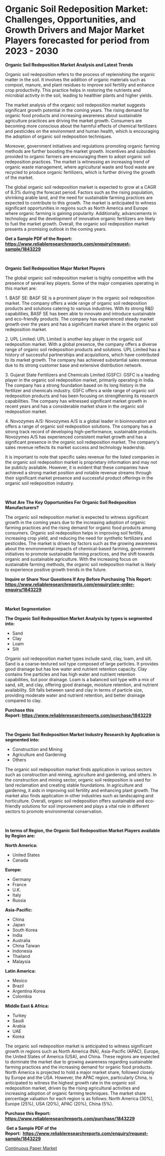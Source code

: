 <p><h1>Organic Soil Redeposition Market: Challenges, Opportunities, and Growth Drivers and Major Market Players forecasted for period from 2023 - 2030</h1></p><p><strong>Organic Soil Redeposition Market Analysis and Latest Trends</strong></p>
<p><p>Organic soil redeposition refers to the process of replenishing the organic matter in the soil. It involves the addition of organic materials such as compost, manure, and plant residues to improve soil fertility and enhance crop productivity. This practice helps in restoring the nutrients and microbial activity in the soil, leading to healthier plants and higher yields.</p><p>The market analysis of the organic soil redeposition market suggests significant growth potential in the coming years. The rising demand for organic food products and increasing awareness about sustainable agriculture practices are driving the market growth. Consumers are becoming more conscious about the harmful effects of chemical fertilizers and pesticides on the environment and human health, which is encouraging the adoption of organic soil redeposition techniques.</p><p>Moreover, government initiatives and regulations promoting organic farming methods are further boosting the market growth. Incentives and subsidies provided to organic farmers are encouraging them to adopt organic soil redeposition practices. The market is witnessing an increasing trend of organic waste management, where agricultural waste and food waste are recycled to produce organic fertilizers, which is further driving the growth of the market.</p><p>The global organic soil redeposition market is expected to grow at a CAGR of 8.3% during the forecast period. Factors such as the rising population, shrinking arable land, and the need for sustainable farming practices are expected to contribute to this growth. The market is anticipated to witness significant opportunities in regions such as North America and Europe where organic farming is gaining popularity. Additionally, advancements in technology and the development of innovative organic fertilizers are likely to fuel the market growth. Overall, the organic soil redeposition market presents a promising outlook in the coming years.</p></p>
<p><strong>Get a Sample PDF of the Report:&nbsp; <a href="https://www.reliableresearchreports.com/enquiry/request-sample/1843229">https://www.reliableresearchreports.com/enquiry/request-sample/1843229</a></strong></p>
<p>&nbsp;</p>
<p><strong>Organic Soil Redeposition Major Market Players</strong></p>
<p><p>The global organic soil redeposition market is highly competitive with the presence of several key players. Some of the major companies operating in this market are:</p><p>1. BASF SE: BASF SE is a prominent player in the organic soil redeposition market. The company offers a wide range of organic soil redeposition products and solutions catering to various industries. With its strong R&D capabilities, BASF SE has been able to innovate and introduce sustainable and eco-friendly products. The company has experienced steady market growth over the years and has a significant market share in the organic soil redeposition market.</p><p>2. UPL Limited: UPL Limited is another key player in the organic soil redeposition market. With a global presence, the company offers a diverse range of organic soil redeposition products and solutions. UPL Limited has a history of successful partnerships and acquisitions, which have contributed to its market growth. The company has achieved substantial sales revenue due to its strong customer base and extensive distribution network.</p><p>3. Gujarat State Fertilizers and Chemicals Limited (GSFC): GSFC is a leading player in the organic soil redeposition market, primarily operating in India. The company has a strong foundation based on its long history in the fertilizer and chemicals industry. GSFC offers a wide range of organic soil redeposition products and has been focusing on strengthening its research capabilities. The company has witnessed significant market growth in recent years and has a considerable market share in the organic soil redeposition market.</p><p>4. Novozymes A/S: Novozymes A/S is a global leader in bioinnovation and offers a range of organic soil redeposition solutions. The company has a strong track record of developing high-performance, sustainable products. Novozymes A/S has experienced consistent market growth and has a significant presence in the organic soil redeposition market. The company's sales revenue reflects its market success and technology leadership.</p><p>It is important to note that specific sales revenue for the listed companies in the organic soil redeposition market is proprietary information and may not be publicly available. However, it is evident that these companies have achieved a strong market position and notable revenue streams through their significant market presence and successful product offerings in the organic soil redeposition industry.</p></p>
<p>&nbsp;</p>
<p><strong>What Are The Key Opportunities For Organic Soil Redeposition Manufacturers?</strong></p>
<p><p>The organic soil redeposition market is expected to witness significant growth in the coming years due to the increasing adoption of organic farming practices and the rising demand for organic food products among consumers. Organic soil redeposition helps in improving soil fertility, increasing crop yield, and reducing the need for synthetic fertilizers and pesticides. The market is driven by factors such as the growing awareness about the environmental impacts of chemical-based farming, government initiatives to promote sustainable farming practices, and the shift towards organic and sustainable agriculture. With the increasing focus on sustainable farming methods, the organic soil redeposition market is likely to experience positive growth trends in the future.</p></p>
<p><strong>Inquire or Share Your Questions If Any Before Purchasing This Report: <a href="https://www.reliableresearchreports.com/enquiry/pre-order-enquiry/1843229">https://www.reliableresearchreports.com/enquiry/pre-order-enquiry/1843229</a></strong></p>
<p>&nbsp;</p>
<p><strong>Market Segmentation</strong></p>
<p><strong>The Organic Soil Redeposition Market Analysis by types is segmented into:</strong></p>
<p><ul><li>Sand</li><li>Clay</li><li>Loam</li><li>Silt</li></ul></p>
<p><p>Organic soil redeposition market types include sand, clay, loam, and silt. Sand is a coarse-textured soil type composed of large particles. It provides good drainage but has low water and nutrient retention capacity. Clay contains fine particles and has high water and nutrient retention capabilities, but poor drainage. Loam is a balanced soil type with a mix of sand, silt, and clay, offering good drainage, moisture retention, and nutrient availability. Silt falls between sand and clay in terms of particle size, providing moderate water and nutrient retention, and better drainage compared to clay.</p></p>
<p><strong>Purchase this Report:&nbsp;<a href="https://www.reliableresearchreports.com/purchase/1843229">https://www.reliableresearchreports.com/purchase/1843229</a></strong></p>
<p>&nbsp;</p>
<p><strong>The Organic Soil Redeposition Market Industry Research by Application is segmented into:</strong></p>
<p><ul><li>Construction and Mining</li><li>Agriculture and Gardening</li><li>Others</li></ul></p>
<p><p>The organic soil redeposition market finds application in various sectors such as construction and mining, agriculture and gardening, and others. In the construction and mining sector, organic soil redeposition is used for land reclamation and creating stable foundations. In agriculture and gardening, it aids in improving soil fertility and enhancing plant growth. The market also finds application in other industries such as landscaping and horticulture. Overall, organic soil redeposition offers sustainable and eco-friendly solutions for soil improvement and plays a vital role in different sectors to promote environmental conservation.</p></p>
<p>&nbsp;</p>
<p><strong>In terms of Region, the Organic Soil Redeposition Market Players available by Region are:</strong></p>
<p>
    <p> <strong> North America: </strong>
        <ul>
            <li>United States</li>
            <li>Canada</li>
        </ul>
        </p> 
    <p> <strong> Europe: </strong>
        <ul>
            <li>Germany</li>
            <li>France</li>
            <li>U.K.</li>
            <li>Italy</li>
            <li>Russia</li>
        </ul>
        </p> 
    <p> <strong> Asia-Pacific: </strong>
        <ul>
            <li>China</li>
            <li>Japan</li>
            <li>South Korea</li>
            <li>India</li>
            <li>Australia</li>
            <li>China Taiwan</li>
            <li>Indonesia</li>
            <li>Thailand</li>
            <li>Malaysia</li>
        </ul>
        </p> 
    <p> <strong> Latin America: </strong>
        <ul>
            <li>Mexico</li>
            <li>Brazil</li>
            <li>Argentina Korea</li>
            <li>Colombia</li>
        </ul>
        </p> 
    <p> <strong> Middle East & Africa: </strong>
        <ul>
            <li>Turkey</li>
            <li>Saudi</li>
            <li>Arabia</li>
            <li>UAE</li>
            <li>Korea</li>
        </ul>
    </p>
    </p>
<p><p>The organic soil redeposition market is anticipated to witness significant growth in regions such as North America (NA), Asia-Pacific (APAC), Europe, the United States of America (USA), and China. These regions are expected to dominate the market due to growing awareness regarding sustainable farming practices and the increasing demand for organic food products. North America is projected to hold a major market share, followed closely by Europe and the USA. However, the APAC region, particularly China, is anticipated to witness the highest growth rate in the organic soil redeposition market, driven by the rising agricultural activities and increasing adoption of organic farming techniques. The market share percentage valuation for each region is as follows: North America (30%), Europe (25%), USA (20%), APAC (20%), China (5%).</p></p>
<p><strong>Purchase this Report: <a href="https://www.reliableresearchreports.com/purchase/1843229">https://www.reliableresearchreports.com/purchase/1843229</a></strong></p>
<p>&nbsp;<strong>Get a Sample PDF of the Report:&nbsp;&nbsp;<a href="https://www.reliableresearchreports.com/enquiry/request-sample/1843229">https://www.reliableresearchreports.com/enquiry/request-sample/1843229</a></strong></p>
<p><strong></strong></p>
<p><p><a href="https://medium.com/@v8581137/continuous-paper-market-research-report-its-history-and-forecast-2023-to-2030-4fb459e1ff4a">Continuous Paper Market</a></p></p>